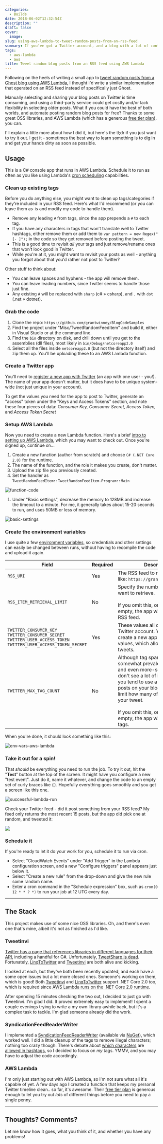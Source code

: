 ```yaml
---
categories:
  - Builds
date: 2018-06-02T12:32:54Z
description: ""
draft: false
cover:
  image:
slug: using-aws-lambda-to-tweet-random-posts-from-an-rss-feed
summary: If you've got a Twitter account, and a blog with a lot of content, sharing your posts can be a nice way to help someone out, and drive a little extra traffic to your site. If your site generates an RSS feed, here's how you can automate the process - for free!
tags:
  - aws-lambda
  - aws
title: Tweet random blog posts from an RSS feed using AWS Lambda
---
```

Following on the heels of writing a small app to [tweet random posts from a Ghost blog using AWS Lambda](https://grantwinney.com/using-aws-lambda-and-tweetinvi-to-tweet-a-random-ghost-blog-post/), I thought I'd write a similar implementation that operated on an RSS feed instead of specifically just Ghost.

Manually selecting and sharing your blog posts on Twitter is time consuming, and using a third-party service could get costly and/or lack flexibility in selecting older posts. What if you could have the best of both worlds, and automate posting random blog posts for free? Thanks to some great OSS libraries, and AWS Lambda (which has a generous [free tier plan](https://aws.amazon.com/lambda/pricing/#Lambda_pricing_details)), you can.

I'll explain a little more about how I did it, but here's the tl;dr if you just want to try it out. I get it - sometimes the best way to learn something is to dig in and get your hands dirty as soon as possible.

## Usage

This is a C# console app that runs in AWS Lambda. Schedule it to run as often as you like using Lambda's [cron scheduling](https://docs.aws.amazon.com/lambda/latest/dg/tutorial-scheduled-events-schedule-expressions.html) capabilities.

### Clean up existing tags

Before you do anything else, you might want to clean up tags/categories if they're included in your RSS feed. Here's what I'd recommend (or you can leave them as-is and modify my code to handle them).

- Remove any leading `#` from tags, since the app prepends a `#` to each tag.
- If you have any characters in tags that won't translate well to Twitter hashtags, either remove them or add them to `var pattern = new Regex("[- ]");` in the code so they get removed before posting the tweet.
- This is a good time to revisit _all_ your tags and just remove/rename ones that won't look good in Twitter.
- While you're at it, you might want to revisit your posts as well - anything you forgot about that you'd rather not post to Twitter?

Other stuff to think about:

- You can leave spaces and hyphens - the app will remove them.
- You can leave leading numbers, since Twitter seems to handle those just fine.
- Any existing `#` will be replaced with `sharp` (c# » csharp), and `.` with `dot` (.net » dotnet).

### Grab the code

1. Clone the repo: `https://github.com/grantwinney/BlogCodeSamples`
2. Find the project under "Misc/TweetRandomFeedItem" and build it, either in Visual Studio or at the command line.
3. Find the `bin` directory on disk, and drill down until you get to the assemblies (dll files), most likely in `bin/Debug/netcoreapp2.0`
4. Select all the files inside `netcoreapp2.0` (but not the directory itself) and zip them up. You'll be uploading these to an AWS Lambda function.

### Create a Twitter app

You'll need to [register a new app with Twitter](https://apps.twitter.com/) (an app with one user - you!). The name of your app doesn't matter, but it does have to be unique system-wide (not just unique in your account).

To get the values you need for the app to post to Twitter, generate an "access" token under the "Keys and Access Tokens" section, and note these four pieces of data: _Consumer Key, Consumer Secret, Access Token,_ and _Access Token Secret_

### Setup AWS Lambda

Now you need to create a new Lambda function. Here's a brief [intro to setting up AWS Lambda](https://vickylai.com/verbose/free-twitter-bot-aws-lambda/#setting-up-aws-lambda), which you may want to check out. Once you're signed up, continue on...

1. Create a new function (author from scratch) and choose `C# (.NET Core 2.0)` for the runtime.
2. The name of the function, and the role it makes you create, don't matter.
3. Upload the zip file you previously created.
4. Set the handler as `TweetRandomFeedItem::TweetRandomFeedItem.Program::Main`

![function-code](function-code.png)

1. Under "Basic settings", decrease the memory to 128MB and increase the timeout to a minute. For me, it generally takes about 15-20 seconds to run, and uses 50MB or less of memory.

![basic-settings](basic-settings.png)

### Create the environment variables

I use quite a few [environment variables](https://docs.aws.amazon.com/lambda/latest/dg/env_variables.html), so credentials and other settings can easily be changed between runs, without having to recompile the code and upload it again.

| Field                                                                                                                          | Required | Description                                                                                                                                                                                                                                                                                                                             |
| ------------------------------------------------------------------------------------------------------------------------------ | -------- | --------------------------------------------------------------------------------------------------------------------------------------------------------------------------------------------------------------------------------------------------------------------------------------------------------------------------------------- |
| `RSS_URI`                                                                                                                      | Yes      | The RSS feed to read in, like: `https://grantwinney.com/rss/`                                                                                                                                                                                                                                                                           |
| `RSS_ITEM_RETRIEVAL_LIMIT`                                                                                                     | No       | Specify the number of posts you want to retrieve.<br><br>If you omit this, or leave the value empty, the app will read the entire RSS feed.                                                                                                                                                                                             |
| `TWITTER_CONSUMER_KEY`  <br>`TWITTER_CONSUMER_SECRET`  <br>`TWITTER_USER_ACCESS_TOKEN`  <br>`TWITTER_USER_ACCESS_TOKEN_SECRET` | Yes      | These values all come from your Twitter account. You need to create a new app to get these values, which allows you to post tweets.                                                                                                                                                                                                     |
| `TWITTER_MAX_TAG_COUNT`                                                                                                        | No       | Although tag spamming is somewhat prevalent on Facebook, and even more-so on Instagram, I don't see a lot of it on Twitter. If you tend to use a lot of tags for posts on your blog, then you can limit how many of those transfer to your tweet.<br><br>If you omit this, or leave the value empty, the app will use the first 3 tags. |

When you're done, it should look something like this:

![env-vars-aws-lambda](env-vars-aws-lambda.jpg)

### Take it out for a spin!

That _should_ be everything you need to run the job. To try it out, hit the "**Test**" button at the top of the screen. It might have you configure a new "test event". Just do it, name it whatever, and change the code to an empty set of curly braces like `{}`. Hopefully everything goes smoothly and you get a screen like this one.

![successful-lambda-run](successful-lambda-run.jpg)

Check your Twitter feed - did it post something from your RSS feed? My feed only returns the most recent 15 posts, but the app did pick one at random, and tweeted it:

![](successful-tweet.png)

### Schedule it

If you're ready to let it do your work for you, schedule it to run via cron.

- Select "CloudWatch Events" under "Add Trigger" in the Lambda configuration screen, and a new "Configure triggers" panel appears just below it.
- Select "Create a new rule" from the drop-down and give the new rule some random name.
- Enter a cron command in the "Schedule expression" box, such as `cron(0 12 * * ? *)` to run your job at 12 UTC every day.

---

## The Stack

This project makes use of some nice OSS libraries. Oh, and there's even one that's mine, albeit it's not as finished as I'd like.

### Tweetinvi

[Twitter has a page that references libraries in different languages for their API](https://developer.twitter.com/en/docs/developer-utilities/twitter-libraries.html), including a handful for C#. Unfortunately, [TweetSharp is dead](https://stackoverflow.com/q/6705087/301857). Fortunately, [LinqToTwitter](https://github.com/JoeMayo/LinqToTwitter) and [Tweetinvi](https://github.com/linvi/tweetinvi) are both alive and kicking.

I looked at each, but they've both been recently updated, and each have a some open issues but a lot more closed ones. Someone's working on them, which is good! Both [Tweetinvi](https://github.com/linvi/tweetinvi/wiki/Introduction#compatibility) and [LinqToTwitter](https://www.nuget.org/packages/linqtotwitter) support .NET Core 2.0 too, which is required since [AWS Lambda runs on the .NET Core 2.0 runtime](https://visualstudiomagazine.com/articles/2018/01/17/aws-lambda-net-core.aspx).

After spending 15 minutes checking the two out, I decided to just go with Tweetinvi. I'm glad I did. It proved extremely easy to implement! I spent a couple evenings trying to write a my own library awhile back, but it's a complex task to tackle. I'm glad someone already did the work.

### SyndicationFeedReaderWriter

I implemented a [SyndicationFeedReaderWriter](https://github.com/dotnet/SyndicationFeedReaderWriter) (available via [NuGet](https://www.nuget.org/packages/Microsoft.SyndicationFeed.ReaderWriter/)), which worked well. I did a little cleanup of the tags to remove illegal characters; nothing too crazy though. There's debate about [which characters](https://stackoverflow.com/q/36895543/301857) are [allowed in hashtags](https://stackoverflow.com/q/14823376/301857), so I decided to focus on _my_ tags. YMMV, and you may have to adjust the code accordingly.

### AWS Lambda

I'm only just starting out with AWS Lambda, so I'm not sure what all it's capable of yet. A few days ago I created a function that keeps my personal Twitter timeline clean.. so far, it's awesome. Their [free tier plan](https://aws.amazon.com/lambda/pricing/#Lambda_pricing_details) is generous enough to let you try out _lots_ of different things before you need to pay a single penny.

---

## Thoughts? Comments?

Let me know how it goes, what you think of it, and whether you have any problems!
